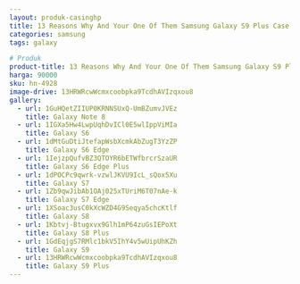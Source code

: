 ```yaml
---
layout: produk-casinghp
title: 13 Reasons Why And Your One Of Them Samsung Galaxy S9 Plus Case
categories: samsung
tags: galaxy

# Produk
product-title: 13 Reasons Why And Your One Of Them Samsung Galaxy S9 Plus Case
harga: 90000
sku: hn-4928
image-drive: 13HRWRcwWcmxcoobpka9TcdhAVIzqxou8
gallery:
  - url: 1GuHQetZIIUP0KRNNSUxQ-UmBZumvJVEz
    title: Galaxy Note 8
  - url: 1IGXa5Hw4LwpUqhDvICl0E5wlIppViMIa
    title: Galaxy S6
  - url: 1dMtGuDtiJtefapWsbXcmkAbZugT3YzZP
    title: Galaxy S6 Edge
  - url: 1IejzpQufvBZ3QTOYR6bETWfbrcrSzaUR
    title: Galaxy S6 Edge Plus
  - url: 1dPOCPc9qwrk-vzwlJKVU9IcL_sQox5Xu
    title: Galaxy S7
  - url: 1Zb9qwJibAb1OAj025xTUriM6T07nAe-k
    title: Galaxy S7 Edge
  - url: 1XSoac3usC0kXcWZD4G9Seqya5chcKtlf
    title: Galaxy S8
  - url: 1Kbtvj-Btugxvx9Glh1mP64zuGsIEPoXt
    title: Galaxy S8 Plus
  - url: 1GdEqjgS7RMlc1bkV5IhY4v5wUipUhKZh
    title: Galaxy S9
  - url: 13HRWRcwWcmxcoobpka9TcdhAVIzqxou8
    title: Galaxy S9 Plus
---
```

